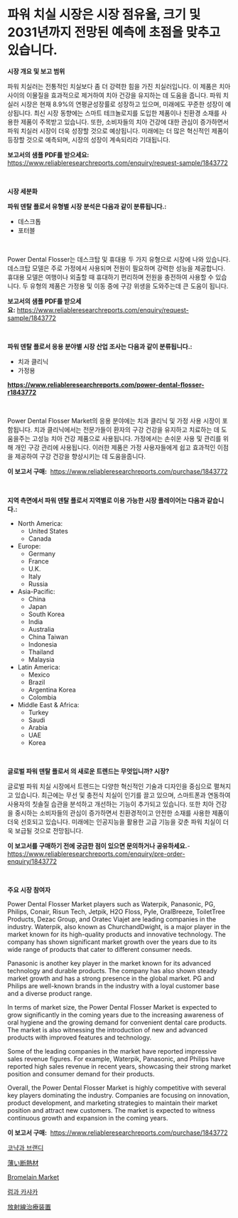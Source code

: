 <p><h1>파워 치실 시장은 시장 점유율, 크기 및 2031년까지 전망된 예측에 초점을 맞추고 있습니다.</h1></p><p><strong>시장 개요 및 보고 범위</strong></p>
<p><p>파워 치실러는 전통적인 치실보다 좀 더 강력한 힘을 가진 치실러입니다. 이 제품은 치아 사이의 이물질을 효과적으로 제거하여 치아 건강을 유지하는 데 도움을 줍니다. 파워 치실러 시장은 현재 8.9%의 연평균성장률로 성장하고 있으며, 미래에도 꾸준한 성장이 예상됩니다. 최신 시장 동향에는 스마트 테크놀로지를 도입한 제품이나 친환경 소재를 사용한 제품이 주목받고 있습니다. 또한, 소비자들의 치아 건강에 대한 관심이 증가하면서 파워 치실러 시장이 더욱 성장할 것으로 예상됩니다. 미래에는 더 많은 혁신적인 제품이 등장할 것으로 예측되며, 시장의 성장이 계속되리라 기대됩니다.</p></p>
<p><strong>보고서의 샘플 PDF를 받으세요:</strong> <a href="https://www.reliableresearchreports.com/enquiry/request-sample/1843772">https://www.reliableresearchreports.com/enquiry/request-sample/1843772</a></p>
<p>&nbsp;</p>
<p><strong>시장 세분화</strong></p>
<p><strong>파워 덴탈 플로서 유형별 시장 분석은 다음과 같이 분류됩니다.:</strong></p>
<p><ul><li>데스크톱</li><li>포터블</li></ul></p>
<p>&nbsp;</p>
<p><p>Power Dental Flosser는 데스크탑 및 휴대용 두 가지 유형으로 시장에 나와 있습니다. 데스크탑 모델은 주로 가정에서 사용되며 전원이 필요하며 강력한 성능을 제공합니다. 휴대용 모델은 여행이나 외출할 때 휴대하기 편리하며 전원을 충전하여 사용할 수 있습니다. 두 유형의 제품은 가정용 및 이동 중에 구강 위생을 도와주는데 큰 도움이 됩니다.</p></p>
<p><strong>보고서의 샘플 PDF를 받으세요:</strong>&nbsp;<a href="https://www.reliableresearchreports.com/enquiry/request-sample/1843772">https://www.reliableresearchreports.com/enquiry/request-sample/1843772</a></p>
<p>&nbsp;</p>
<p><strong> 파워 덴탈 플로서 응용 분야별 시장 산업 조사는 다음과 같이 분류됩니다.:</strong></p>
<p><ul><li>치과 클리닉</li><li>가정용</li></ul></p>
<p><strong><a href="https://www.reliableresearchreports.com/power-dental-flosser-r1843772">https://www.reliableresearchreports.com/power-dental-flosser-r1843772</a></strong></p>
<p>&nbsp;</p>
<p><p>Power Dental Flosser Market의 응용 분야에는 치과 클리닉 및 가정 사용 시장이 포함됩니다. 치과 클리닉에서는 전문가들이 환자의 구강 건강을 유지하고 치료하는 데 도움을주는 고성능 치아 건강 제품으로 사용됩니다. 가정에서는 손쉬운 사용 및 관리를 위해 개인 구강 관리에 사용됩니다. 이러한 제품은 가정 사용자들에게 쉽고 효과적인 이점을 제공하여 구강 건강을 향상시키는 데 도움을줍니다.</p></p>
<p><strong>이 보고서 구매:</strong>&nbsp; <a href="https://www.reliableresearchreports.com/purchase/1843772">https://www.reliableresearchreports.com/purchase/1843772</a></p>
<p>&nbsp;</p>
<p><strong>지역 측면에서 파워 덴탈 플로서 지역별로 이용 가능한 시장 플레이어는 다음과 같습니다.:</strong></p>
<p><ul>
    <li>
        North America:
        <ul>
            <li>United States</li>
            <li>Canada</li>
        </ul>
    </li>
    <li>
        Europe:
        <ul>
            <li>Germany</li>
            <li>France</li>
            <li>U.K.</li>
            <li>Italy</li>
            <li>Russia</li>
        </ul>
    </li>
    <li>
        Asia-Pacific:
        <ul>
            <li>China</li>
            <li>Japan</li>
            <li>South Korea</li>
            <li>India</li>
            <li>Australia</li>
            <li>China Taiwan</li>
            <li>Indonesia</li>
            <li>Thailand</li>
            <li>Malaysia</li>
        </ul>
    </li>
    <li>
        Latin America:
        <ul>
            <li>Mexico</li>
            <li>Brazil</li>
            <li>Argentina Korea</li>
            <li>Colombia</li>
        </ul>
    </li>
    <li>
        Middle East & Africa:
        <ul>
            <li>Turkey</li>
            <li>Saudi</li>
            <li>Arabia</li>
            <li>UAE</li>
            <li>Korea</li>
        </ul>
    </li>
    </ul></p>
<p>&nbsp;</p>
<p><strong>글로벌 파워 덴탈 플로서 의 새로운 트렌드는 무엇입니까? 시장?</strong></p>
<p><p>글로벌 파워 치실 시장에서 트렌드는 다양한 혁신적인 기술과 디자인을 중심으로 펼쳐지고 있습니다. 최근에는 무선 및 충전식 치실이 인기를 끌고 있으며, 스마트폰과 연동하여 사용자의 칫솔질 습관을 분석하고 개선하는 기능이 추가되고 있습니다. 또한 치아 건강을 중시하는 소비자들의 관심이 증가하면서 친환경적이고 안전한 소재를 사용한 제품이 더욱 선호되고 있습니다. 미래에는 인공지능을 활용한 고급 기능을 갖춘 파워 치실이 더욱 보급될 것으로 전망됩니다.</p></p>
<p><strong>이 보고서를 구매하기 전에 궁금한 점이 있으면 문의하거나 공유하세요.</strong>- <a href="https://www.reliableresearchreports.com/enquiry/pre-order-enquiry/1843772">https://www.reliableresearchreports.com/enquiry/pre-order-enquiry/1843772</a></p>
<p>&nbsp;</p>
<p><strong>주요 시장 참여자</strong></p>
<p><p>Power Dental Flosser Market players such as Waterpik, Panasonic, PG, Philips, Conair, Risun Tech, Jetpik, H2O Floss, Pyle, OralBreeze, ToiletTree Products, Dezac Group, and Oratec Viajet are leading companies in the industry. Waterpik, also known as ChurchandDwight, is a major player in the market known for its high-quality products and innovative technology. The company has shown significant market growth over the years due to its wide range of products that cater to different consumer needs.</p><p>Panasonic is another key player in the market known for its advanced technology and durable products. The company has also shown steady market growth and has a strong presence in the global market. PG and Philips are well-known brands in the industry with a loyal customer base and a diverse product range.</p><p>In terms of market size, the Power Dental Flosser Market is expected to grow significantly in the coming years due to the increasing awareness of oral hygiene and the growing demand for convenient dental care products. The market is also witnessing the introduction of new and advanced products with improved features and technology.</p><p>Some of the leading companies in the market have reported impressive sales revenue figures. For example, Waterpik, Panasonic, and Philips have reported high sales revenue in recent years, showcasing their strong market position and consumer demand for their products.</p><p>Overall, the Power Dental Flosser Market is highly competitive with several key players dominating the industry. Companies are focusing on innovation, product development, and marketing strategies to maintain their market position and attract new customers. The market is expected to witness continuous growth and expansion in the coming years.</p></p>
<p><strong>이 보고서 구매:</strong>&nbsp;&nbsp;<a href="https://www.reliableresearchreports.com/purchase/1843772">https://www.reliableresearchreports.com/purchase/1843772</a></p>
<p><p><a href="https://github.com/vskv4779xr1/Market-Research-Report-List-1/blob/main/816104822526.md">코냑과 브랜디</a></p><p><a href="https://github.com/mcbeesbxa270/Market-Research-Report-List-1/blob/main/666514524505.md">薄い断熱材</a></p><p><a href="https://issuu.com/reportprime-2/docs/bromelain-market-size-2030.pptx">Bromelain Market</a></p><p><a href="https://github.com/xvz497517413/Market-Research-Report-List-1/blob/main/598967122525.md">럼과 카샤카</a></p><p><a href="https://github.com/EmoryYundt1935/Market-Research-Report-List-1/blob/main/682844024506.md">放射線治療装置</a></p></p>